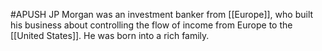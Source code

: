 #APUSH
JP Morgan was an investment banker from [[Europe]], who built his business about controlling the flow of income from Europe to the [[United States]]. He was born into a rich family.